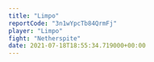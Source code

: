 ```yaml
---
title: "Limpo"
reportCode: "3n1wYpcTb84QrmFj"
player: "Limpo"
fight: "Netherspite"
date: 2021-07-18T18:55:34.719000+00:00
---
```


